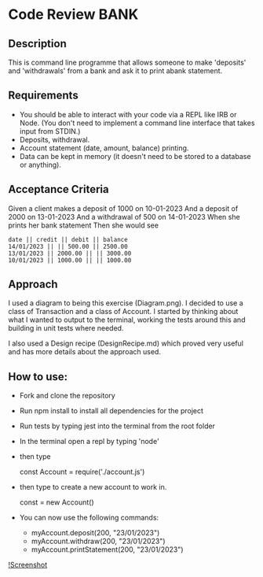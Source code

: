 # Code Review BANK

## Description

This is command line programme that allows someone to make 'deposits' and 'withdrawals' from a bank and ask it to print abank statement.

## Requirements

- You should be able to interact with your code via a REPL like IRB or Node. (You don't need to implement a command line interface that takes input from STDIN.)
- Deposits, withdrawal.
- Account statement (date, amount, balance) printing.
- Data can be kept in memory (it doesn't need to be stored to a database or anything).

## Acceptance Criteria

Given a client makes a deposit of 1000 on 10-01-2023
And a deposit of 2000 on 13-01-2023
And a withdrawal of 500 on 14-01-2023
When she prints her bank statement
Then she would see

```
date || credit || debit || balance
14/01/2023 || || 500.00 || 2500.00
13/01/2023 || 2000.00 || || 3000.00
10/01/2023 || 1000.00 || || 1000.00
```

## Approach

I used a diagram to being this exercise (Diagram.png). I decided to use a class of Transaction and a class of Account. I started by thinking about what I wanted to output to the terminal, working the tests around this and building in unit tests where needed.

I also used a Design recipe (DesignRecipe.md) which proved very useful and has more details about the approach used.

## How to use:

- Fork and clone the repository
- Run npm install to install all dependencies for the project
- Run tests by typing jest into the terminal from the root folder
- In the terminal open a repl by typing 'node'
- then type

  const Account = require('./account.js')

- then type to create a new account to work in.

  const <AccountName> = new Account()

- You can now use the following commands:
  - myAccount.deposit(200, "23/01/2023")
  - myAccount.withdraw(200, "23/01/2023")
  - myAccount.printStatement(200, "23/01/2023")

[!Screenshot](screenshot.png)
